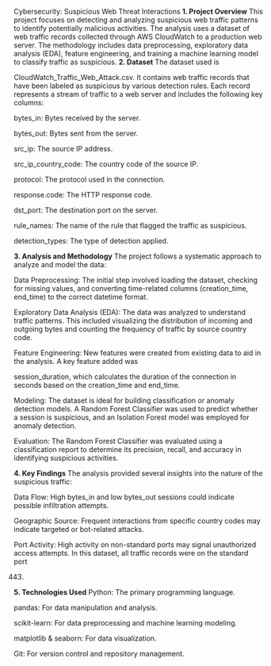 Cybersecurity: Suspicious Web Threat Interactions
**1. Project Overview**
This project focuses on detecting and analyzing suspicious web traffic patterns to identify potentially malicious activities. The analysis uses a dataset of web traffic records collected through AWS CloudWatch to a production web server. The methodology includes data preprocessing, exploratory data analysis (EDA), feature engineering, and training a machine learning model to classify traffic as suspicious.
**2. Dataset**
The dataset used is 

CloudWatch_Traffic_Web_Attack.csv. It contains web traffic records that have been labeled as suspicious by various detection rules. Each record represents a stream of traffic to a web server  and includes the following key columns:

bytes_in: Bytes received by the server.

bytes_out: Bytes sent from the server.

src_ip: The source IP address.

src_ip_country_code: The country code of the source IP.

protocol: The protocol used in the connection.

response.code: The HTTP response code.

dst_port: The destination port on the server.

rule_names: The name of the rule that flagged the traffic as suspicious.

detection_types: The type of detection applied.

**3. Analysis and Methodology**
The project follows a systematic approach to analyze and model the data:

Data Preprocessing: The initial step involved loading the dataset, checking for missing values, and converting time-related columns (creation_time, end_time) to the correct datetime format.

Exploratory Data Analysis (EDA): The data was analyzed to understand traffic patterns. This included visualizing the distribution of incoming and outgoing bytes and counting the frequency of traffic by source country code.

Feature Engineering: New features were created from existing data to aid in the analysis. A key feature added was 

session_duration, which calculates the duration of the connection in seconds based on the creation_time and end_time.

Modeling: The dataset is ideal for building classification or anomaly detection models. A Random Forest Classifier was used to predict whether a session is suspicious, and an Isolation Forest model was employed for anomaly detection.

Evaluation: The Random Forest Classifier was evaluated using a classification report to determine its precision, recall, and accuracy in identifying suspicious activities.

**4. Key Findings**
The analysis provided several insights into the nature of the suspicious traffic:

Data Flow: High bytes_in and low bytes_out sessions could indicate possible infiltration attempts.

Geographic Source: Frequent interactions from specific country codes may indicate targeted or bot-related attacks.

Port Activity: High activity on non-standard ports may signal unauthorized access attempts. In this dataset, all traffic records were on the standard port 

443.

**5. Technologies Used**
Python: The primary programming language.

pandas: For data manipulation and analysis.

scikit-learn: For data preprocessing and machine learning modeling.

matplotlib & seaborn: For data visualization.

Git: For version control and repository management.
